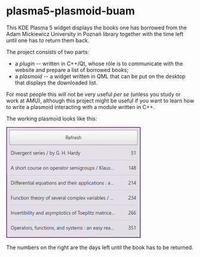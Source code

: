 # plasma5-plasmoid-buam

This KDE Plasma 5 widget displays the books one has borrowed from the Adam Mickiewicz University in Poznań
library together with the time left until one has to return them back.

The project consists of two parts:

 * a *plugin* -- written in C++/Qt, whose rôle is to communicate with the website and prepare a list of borrowed books;
 * a *plasmoid* -- a widget written in QML that can be put on the desktop that displays the downloaded list.
 
For most people this will not be very useful *per se* (unless you study or work at AMU),
although this project might be useful if you want to learn how to
write a plasmoid interacting with a module written in C++.

The working plasmoid looks like this:

![Screenshot](buam.png?raw=true "Screenshot")

The numbers on the right are the days left until the book has to be returned.
